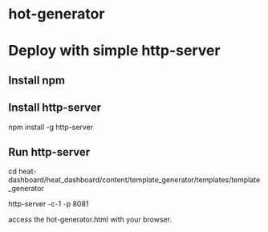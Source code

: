 # hot-generator

# Deploy with simple http-server
## Install npm

## Install http-server
npm install -g http-server

## Run http-server

cd heat-dashboard/heat_dashboard/content/template_generator/templates/template_generator

http-server -c-1 -p 8081

access the hot-generator.html with your browser.

